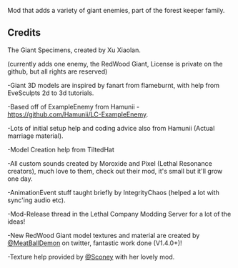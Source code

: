 Mod that adds a variety of giant enemies, part of the forest keeper family.
## Credits

The Giant Specimens, created by Xu Xiaolan.

(currently adds one enemy, the RedWood Giant, License is private on the github, but all rights are reserved)

-Giant 3D models are inspired by fanart from flameburnt, with help from EveSculpts 2d to 3d tutorials.

-Based off of ExampleEnemy from Hamunii - https://github.com/Hamunii/LC-ExampleEnemy.

-Lots of initial setup help and coding advice also from Hamunii (Actual marriage material).

-Model Creation help from TiltedHat

-All custom sounds created by Moroxide and Pixel (Lethal Resonance creators), much love to them, check out their mod, it's small but it'll grow one day.

-AnimationEvent stuff taught briefly by IntegrityChaos (helped a lot with sync'ing audio etc).

-Mod-Release thread in the Lethal Company Modding Server for a lot of the ideas!

-New RedWood Giant model textures and material are created by [@MeatBallDemon](https://twitter.com/_MeatBallDemon_) on twitter, fantastic work done (V1.4.0+)!

-Texture help provided by [@Sconey](https://thunderstore.io/c/lethal-company/p/Sconeys/abandonedcompanyassets/) with her lovely mod.
